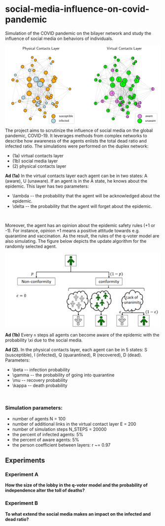 # social-media-influence-on-covid-pandemic
Simulation of the COVID pandemic on the bilayer network and study the influence of social media on behaviors of individuals. 

![](plots/initial_network_state.png)
The project aims to scrutinize the influence of social media on the global pandemic, COVID-19. It leverages methods from complex networks to describe how awareness of the agents enlists the total dead ratio and infected ratio. The simulations were performed on the duplex network:

- (1a) virtual contacts layer
- (1b) social media layer
- (2) physical contacts layer

**Ad (1a)**  In the virtual contacts layer each agent can be in two states: A (aware), U (unaware). If an agent is in the A state, he knows about the epidemic. This layer has two parameters:
- \lambda -- the probability that the agent will be acknowledged about the epidemic.
- \delta -- the probability that the agent will forget about the epidemic.

![]()

Moreover, the agent has an opinion about the epidemic safety rules (+1 or -1). For instance, opinion +1 means a positive attitude towards e.g. quarantine and vaccination. As the result, the rules of the q-voter model are also simulating. The figure below depicts the update algorithm for the randomly selected agent.

![q-voter-schema](plots/presentation/q-voter-schema.png)

**Ad (1b)** Every `n` steps all agents can become aware of the epidemic with the probability \xi due to the social media.


**Ad (2).** In the physical contacts layer, each agent can be in 5 states: S (susceptible), I (infected), Q (quarantined), R (recovered),  D (dead). 
Parameters:
- \beta -- infection probability
- \gamma -- the probability of going into quarantine
- \mu -- recovery probability 
- \kappa -- death probability

![]()


### Simulation parameters:

- number of agents N = 100
- number of additional links in the virtual contact layer E = 200
- number of simulation steps N_STEPS = 20000
- the percent of infected agents: 5%
- the percent of aware agents: 5%
- the person coefficient between layers: r ~= 0.97

## Experiments

### Experiment A

**How the size of the lobby in the q-voter model and the probability of independence alter the toll of deaths?**


### Experiment B

**To what extend the social media makes an impact on the infected and dead ratio?**
